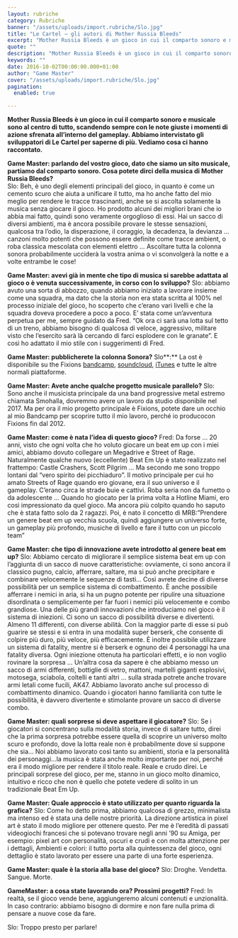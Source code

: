 ```yaml
---
layout: rubriche
category: Rubriche
banner: "/assets/uploads/import.rubriche/Slo.jpg"
title: "Le Cartel – gli autori di Mother Russia Bleeds"
excerpt: "Mother Russia Bleeds è un gioco in cui il comparto sonoro e musicale sono al centro di tutto, scandendo sempre con le note giuste i momenti di azione sfrenata all’interno del gameplay. Abbiamo intervistato gli sviluppatori di Le Cartel per saperne di più. Vediamo cosa ci hanno raccontato. Game Master: parlando del vostro gioco, dato [&hellip"
quote: ""
description: "Mother Russia Bleeds è un gioco in cui il comparto sonoro e musicale sono al centro di tutto, scandendo sempre con le note giuste i momenti di azione sfrenata all’interno del gameplay. Abbiamo intervistato gli sviluppatori di Le Cartel per saperne di più. Vediamo cosa ci hanno raccontato. Game Master: parlando del vostro gioco, dato [&hellip"
keywords: ""
date: 2016-10-02T00:00:00.000+01:00
author: "Game Master"
cover: "/assets/uploads/import.rubriche/Slo.jpg"
pagination:
  enabled: true

---
```


**Mother Russia Bleeds è un gioco in cui il comparto sonoro e musicale sono al centro di tutto, scandendo sempre con le note giuste i momenti di azione sfrenata all’interno del gameplay. Abbiamo intervistato gli sviluppatori di Le Cartel per saperne di più. Vediamo cosa ci hanno raccontato.** 

**Game Master: parlando del vostro gioco, dato che siamo un sito musicale, partiamo dal comparto sonoro. Cosa potete dirci della musica di Mother Russia Bleeds?**  
Slo: Beh, è uno degli elementi principali del gioco, in quanto è come un cemento scuro che aiuta a unificare il tutto, ma ho anche fatto del mio meglio per rendere le tracce trascinanti, anche se si ascolta solamente la musica senza giocare il gioco. Ho prodotto alcuni dei migliori brani che io abbia mai fatto, quindi sono veramente orgoglioso di essi. Hai un sacco di diversi ambienti, ma è ancora possibile provare le stesse sensazioni, qualcosa tra l’odio, la disperazione, il coraggio, la decadenza, la devianza … canzoni molto potenti che possono essere definite come tracce ambient, o roba classica mescolata con elementi elettro … Ascoltare tutta la colonna sonora probabilmente ucciderà la vostra anima o vi sconvolgerà la notte e a volte entrambe le cose!

**Game Master: avevi già in mente che tipo di musica si sarebbe adattata al gioco o è venuta successivamente, in corso con lo sviluppo?** 
Slo: abbiamo avuto una sorta di abbozzo, quando abbiamo iniziato a lavorare insieme come una squadra, ma dato che la storia non era stata scritta al 100% nel processo iniziale del gioco, ho scoperto che c’erano vari livelli e che la squadra doveva procedere a poco a poco. E’ stata come un’avventura perpetua per me, sempre guidato da Fred. “Ok ora ci sarà una lotta sul tetto di un treno, abbiamo bisogno di qualcosa di veloce, aggressivo, militare visto che l’esercito sarà là cercando di farci esplodere con le granate”. E così ho adattato il mio stile con i suggerimenti di Fred.

 **Game Master: pubblicherete la colonna Sonora?** 
Slo**:** La ost è disponibile su the Fixions [bandcamp](https://fixions.bandcamp.com/), [soundcloud](https://soundcloud.com/fixions), [iTunes](https://itunes.apple.com/ca/album/mother-russia-bleeds/id1153713761) e tutte le altre normali piattaforme.

**Game Master: Avete anche qualche progetto musicale parallelo?** 
Slo: Sono anche il musicista principale da una band progressive metal estremo chiamata Smohalla, dovremmo avere un lavoro da studio disponibile nel 2017\. Ma per ora il mio progetto principale è Fixions, potete dare un occhio al mio Bandcamp per scoprire tutto il mio lavoro, perché io producocon Fixions fin dal 2012.

**Game Master: come è nata l’idea di questo gioco?** 
Fred: Da forse … 20 anni, visto che ogni volta che ho voluto giocare un beat em up con i miei amici, abbiamo dovuto collegare un Megadrive e Street of Rage. Naturalmente qualche nuovo (eccellente) Beat Em Up è stato realizzato nel frattempo: Castle Crashers, Scott Pilgrim … Ma secondo me sono troppo lontani dal “vero spirito dei picchiaduro”. Il motivo principale per cui ho amato Streets of Rage quando ero giovane, era il suo universo e il gameplay. C’erano circa le strade buie e cattivi. Roba seria non da fumetto o da adolescente … Quando ho giocato per la prima volta a Hotline Miami, ero così impressionato da quel gioco. Ma ancora più colpito quando ho saputo che è stata fatto solo da 2 ragazzi. Poi, è nato il concetto di MRB:”Prendere un genere beat em up vecchia scuola, quindi aggiungere un universo forte, un gameplay più profondo, musiche di livello e fare il tutto con un piccolo team”

**Game Master: che tipo di innovazione avete introdotto al genere beat em up?** 
Slo: Abbiamo cercato di migliorare il semplice sistema beat em up con l’aggiunta di un sacco di nuove caratteristiche: ovviamente, ci sono ancora il classico pugno, calcio, afferrare, saltare, ma si può anche precipitare e combinare velocemente le sequenze di tasti… Così avrete decine di diverse possibilità per un semplice sistema di combattimento. È anche possibile afferrare i nemici in aria, si ha un pugno potente per ripulire una situazione disordinata o semplicemente per far fuori i nemici più velocemente e combo grandiose. Una delle più grandi innovazioni che introduciamo nel gioco è il sistema di iniezioni. Ci sono un sacco di possibilità diverse e divertenti. Almeno 11 differenti, con diverse abilità. Con la maggior parte di esse si può guarire se stessi e si entra in una modalità super berserk, che consente di colpire più duro, più veloce, più efficacemente. È inoltre possibile utilizzare un sistema di fatality, mentre si è berserk e ognuno dei 4 personaggi ha una fatality diversa. Ogni iniezione ottenuta ha particolari effetti, e io non voglio rovinare la sorpresa … Un’altra cosa da sapere è che abbiamo messo un sacco di armi differenti, bottiglie di vetro, mattoni, martelli giganti esplosivi, motosega, sciabola, coltelli e tanti altri … sulla strada potrete anche trovare armi letali come fucili, AK47\. Abbiamo lavorato anche sul processo di combattimento dinamico. Quando i giocatori hanno familiarità con tutte le possibilità, è davvero divertente e stimolante provare un sacco di diverse combo.

**Game Master: quali sorprese si deve aspettare il giocatore?** 
Slo: Se i giocatori si concentrano sulla modalità storia, invece di saltare tutto, direi che la prima sorpresa potrebbe essere quella di scoprire un universo molto scuro e profondo, dove la lotta reale non è probabilmente dove si suppone che sia… Noi abbiamo lavorato così tanto su ambienti, storia e la personalità dei personaggi…la musica è stata anche molto importante per noi, perché era il modo migliore per rendere il titolo reale. Reale e crudo direi. Le principali sorprese del gioco, per me, stanno in un gioco molto dinamico, intuitivo e ricco che non è quello che potete vedere di solito in un tradizionale Beat Em Up.

**Game Master: Quale approccio è stato utilizzato per quanto riguarda la grafica?** 
Slo: Come ho detto prima, abbiamo qualcosa di grezzo, minimalista ma intenso ed è stata una delle nostre priorità. La direzione artistica in pixel art è stato il modo migliore per ottenere questo. Per me è l’eredità di passati videogiochi francesi che si potevano trovare negli anni ’90 su Amiga, per esempio: pixel art con personalità, oscuri e crudi e con molta attenzione per i dettagli, Ambienti e colori: il tutto porta alla quintessenza del gioco, ogni dettaglio è stato lavorato per essere una parte di una forte esperienza.

**Game Master: quale è la storia alla base del gioco?** 
Slo: Droghe. Vendetta. Sangue. Morte.

**GameMaster: a cosa state lavorando ora? Prossimi progetti?** 
Fred: In realtà, se il gioco vende bene, aggiungeremo alcuni contenuti e unzionalità. In caso contrario: abbiamo bisogno di dormire e non fare nulla prima di pensare a nuove cose da fare.

Slo: Troppo presto per parlare!  